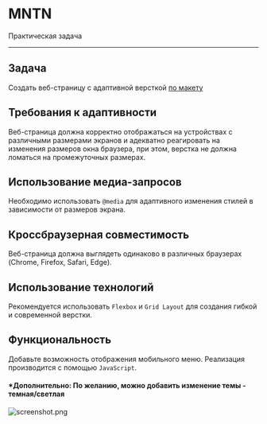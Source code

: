 # MNTN

Практическая задача

---

## Задача

Создать веб-страницу с адаптивной версткой [по макету](https://www.figma.com/design/EYKgZvtO2cVud0mwhPK5mm/%D0%9C%D0%BE%D0%B4%D1%83%D0%BB%D1%8C5?node-id=0-1&t=CvXUxBR2A8gUk8tN-0)

## Требования к адаптивности
Веб-страница должна корректно отображаться на устройствах с различными размерами экранов и адекватно реагировать на изменения размеров окна браузера, при этом, верстка не должна ломаться на промежуточных размерах.

## Использование медиа-запросов
Необходимо использовать `@media` для адаптивного изменения стилей в зависимости от размеров экрана.

## Кроссбраузерная совместимость
Веб-страница должна выглядеть одинаково в различных браузерах (Chrome, Firefox, Safari, Edge).

## Использование технологий
Рекомендуется использовать `Flexbox` и `Grid Layout` для создания гибкой и современной верстки.

## Функциональность
Добавьте возможность отображения мобильного меню. Реализация производится с помощью `JavaScript`.

#### *Дополнительно: По желанию, можно добавить изменение темы - темная/светлая

![screenshot.png](docs/screenshot.png)